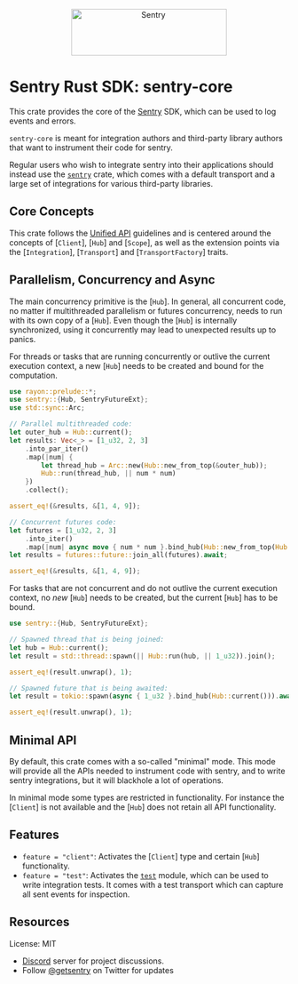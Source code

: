 <p align="center">
  <a href="https://sentry.io/?utm_source=github&utm_medium=logo" target="_blank">
    <img src="https://sentry-brand.storage.googleapis.com/sentry-wordmark-dark-280x84.png" alt="Sentry" width="280" height="84">
  </a>
</p>

# Sentry Rust SDK: sentry-core

This crate provides the core of the [Sentry] SDK, which can be used to log
events and errors.

`sentry-core` is meant for integration authors and third-party library authors
that want to instrument their code for sentry.

Regular users who wish to integrate sentry into their applications should
instead use the [`sentry`] crate, which comes with a default transport and
a large set of integrations for various third-party libraries.

## Core Concepts

This crate follows the [Unified API] guidelines and is centered around
the concepts of [`Client`], [`Hub`] and [`Scope`], as well as the extension
points via the [`Integration`], [`Transport`] and [`TransportFactory`] traits.

## Parallelism, Concurrency and Async

The main concurrency primitive is the [`Hub`]. In general, all concurrent
code, no matter if multithreaded parallelism or futures concurrency, needs
to run with its own copy of a [`Hub`]. Even though the [`Hub`] is internally
synchronized, using it concurrently may lead to unexpected results up to
panics.

For threads or tasks that are running concurrently or outlive the current
execution context, a new [`Hub`] needs to be created and bound for the computation.

```rust
use rayon::prelude::*;
use sentry::{Hub, SentryFutureExt};
use std::sync::Arc;

// Parallel multithreaded code:
let outer_hub = Hub::current();
let results: Vec<_> = [1_u32, 2, 3]
    .into_par_iter()
    .map(|num| {
        let thread_hub = Arc::new(Hub::new_from_top(&outer_hub));
        Hub::run(thread_hub, || num * num)
    })
    .collect();

assert_eq!(&results, &[1, 4, 9]);

// Concurrent futures code:
let futures = [1_u32, 2, 3]
    .into_iter()
    .map(|num| async move { num * num }.bind_hub(Hub::new_from_top(Hub::current())));
let results = futures::future::join_all(futures).await;

assert_eq!(&results, &[1, 4, 9]);
```

For tasks that are not concurrent and do not outlive the current execution
context, no *new* [`Hub`] needs to be created, but the current [`Hub`] has
to be bound.

```rust
use sentry::{Hub, SentryFutureExt};

// Spawned thread that is being joined:
let hub = Hub::current();
let result = std::thread::spawn(|| Hub::run(hub, || 1_u32)).join();

assert_eq!(result.unwrap(), 1);

// Spawned future that is being awaited:
let result = tokio::spawn(async { 1_u32 }.bind_hub(Hub::current())).await;

assert_eq!(result.unwrap(), 1);
```

## Minimal API

By default, this crate comes with a so-called "minimal" mode. This mode will
provide all the APIs needed to instrument code with sentry, and to write
sentry integrations, but it will blackhole a lot of operations.

In minimal mode some types are restricted in functionality. For instance
the [`Client`] is not available and the [`Hub`] does not retain all API
functionality.

## Features

- `feature = "client"`: Activates the [`Client`] type and certain
  [`Hub`] functionality.
- `feature = "test"`: Activates the [`test`] module, which can be used to
  write integration tests. It comes with a test transport which can capture
  all sent events for inspection.

[Sentry]: https://sentry.io/
[`sentry`]: https://crates.io/crates/sentry
[Unified API]: https://develop.sentry.dev/sdk/unified-api/
[`test`]: https://docs.rs/sentry-core/0.44.0/sentry_core/test/index.html

## Resources

License: MIT

- [Discord](https://discord.gg/ez5KZN7) server for project discussions.
- Follow [@getsentry](https://twitter.com/getsentry) on Twitter for updates
